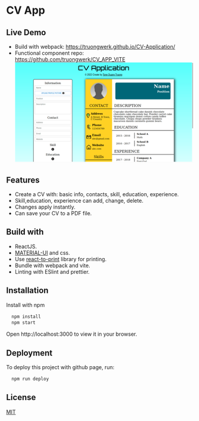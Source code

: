 # CV App

## Live Demo

- Build with webpack: https://truongwerk.github.io/CV-Application/
- Functional component repo: https://github.com/truongwerk/CV_APP_VITE
![](./screenshots/screenshot1.png)

## Features

- Create a CV with: basic info, contacts, skill, education, experience.
- Skill,education, experience can add, change, delete.
- Changes apply instantly.
- Can save your CV to a PDF file.

## Build with

- ReactJS.
- <a href='https://mui.com/' target="_blank" rel="noopener"> MATERIAL-UI</a> and css.
- Use <a href='https://www.npmjs.com/package/react-to-print' target="_blank" rel="noopener">react-to-print</a> library for printing.
- Bundle with webpack and vite.
- Linting with ESlint and prettier.

## Installation

Install with npm

```bash
  npm install
  npm start
```

Open http://localhost:3000 to view it in your browser.

## Deployment

To deploy this project with github page, run:

```bash
  npm run deploy
```

## License

[MIT](https://choosealicense.com/licenses/mit/)
